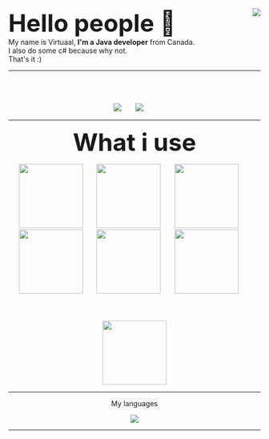 <img align="right" src="https://github-readme-stats.vercel.app/api?username=virtuaal&count_private=true&show_icons=true&hide_border=true" />
<font size="10">
<b>
Hello people 👋
</b>
</font>
<br>
My name is Virtuaal, <b>I'm a Java developer</b> from Canada. <br> I also do some c# because why not. <br> That's it :)

___

<p align="center">
	<br>
	<br>
	<br>
	<img src="http://img.shields.io/badge/Discord-%40Matt-#0069-7289DA?style=for-the-badge" />
	&nbsp;&nbsp;&nbsp;&nbsp;&nbsp;
	<img src="http://img.shields.io/badge/Twitter-%40VHDG_OFFICIAL-1DA1F2?style=for-the-badge" />
	&nbsp;&nbsp;&nbsp;&nbsp;&nbsp;
	<!--<br>
	<br>
	<br>
	<font size="10">
		<b>
			My projects
		</b>
	</font>
	<br>
	<br>
	<br>
	<img src="https://github-readme-stats.vercel.app/api/pin/?username=NessMC&repo=popscript" />
	<img src="https://github-readme-stats.vercel.app/api/pin/?username=Objective-HTML&repo=objective-html" />
	<img src="https://github-readme-stats.vercel.app/api/pin/?username=NessMC&repo=css-framework" />
	<img src="https://github-readme-stats.vercel.app/api/pin/?username=NessMC&repo=javaskript" />-->
</p>

___

<p align="center">
	<font size="10">
		<b>
		What i use
		</b>
	</font>
</p>

<p align="center">
	<img src="https://www.split.io/wp-content/uploads/2020/03/javascript-logo.png" width="128"/>
	&nbsp;&nbsp;&nbsp;&nbsp;&nbsp;
	<img src="https://www.solutions-numeriques.com/wp-content/uploads/2016/03/java.png" width="128"/>
	&nbsp;&nbsp;&nbsp;&nbsp;&nbsp;
	<img src="https://upload.wikimedia.org/wikipedia/commons/7/73/Ruby_logo.svg" width="128"/>
	&nbsp;&nbsp;&nbsp;&nbsp;&nbsp;
	<img src="https://or-formation.com/uploads/img/produits/52.png" width="128"/>
	&nbsp;&nbsp;&nbsp;&nbsp;&nbsp;
	<img src="https://cdn.iconscout.com/icon/free/png-256/c-programming-569564.png" width="128"/>
	&nbsp;&nbsp;&nbsp;&nbsp;&nbsp;
	<img src="https://upload.wikimedia.org/wikipedia/commons/7/7a/C_Sharp_logo.svg" width="128"/>
	&nbsp;&nbsp;&nbsp;&nbsp;&nbsp;
	<br>
	<br>
	<br><br>
	<img src="https://git-scm.com/images/logos/downloads/Git-Icon-1788C.png" width="128" />
</p>

___

<p align="center"> My languages </p>

<p align="center">
	<img align="center" src="https://github-readme-stats.vercel.app/api/top-langs/?username=virtuaal&hide_border=true" />
</p>

___
